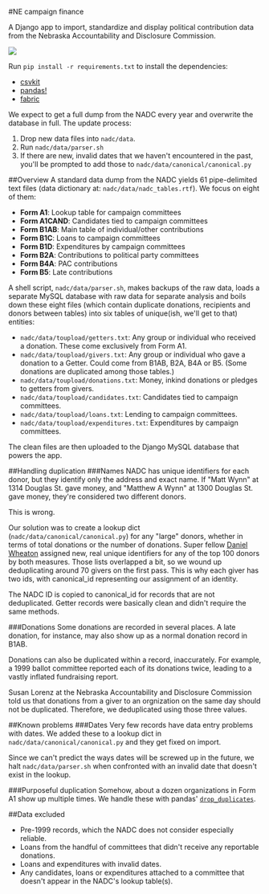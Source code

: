 #NE campaign finance

A Django app to import, standardize and display political contribution data from the Nebraska Accountability and Disclosure Commission.

<img src="https://media.giphy.com/media/xTiTnqUxyWbsAXq7Ju/giphy.gif" style="max-width:100%;" />

Run `pip install -r requirements.txt` to install the dependencies:
- [csvkit](https://csvkit.readthedocs.org/en/0.9.1/)  
- [pandas!](http://pandas.pydata.org/pandas-docs/stable/)  
- [fabric](http://www.fabfile.org/)

We expect to get a full dump from the NADC every year and overwrite the database in full. The update process:
<ol>
<li>Drop new data files into <code>nadc/data</code>.</li>
<li>Run <code>nadc/data/parser.sh</code></li>
<li>If there are new, invalid dates that we haven't encountered in the past, you'll be prompted to add those to <code>nadc/data/canonical/canonical.py</code></li>
</ol>

##Overview
A standard data dump from the NADC yields 61 pipe-delimited text files (data dictionary at: `nadc/data/nadc_tables.rtf`). We focus on eight of them:
<ul>
<li><strong>Form A1</strong>: Lookup table for campaign committees</li>
<li><strong>Form A1CAND</strong>: Candidates tied to campaign committees</li>
<li><strong>Form B1AB</strong>: Main table of individual/other contributions</li>
<li><strong>Form B1C</strong>: Loans to campaign committees</li>
<li><strong>Form B1D</strong>: Expenditures by campaign committees</li>
<li><strong>Form B2A</strong>: Contributions to political party committees</li>
<li><strong>Form B4A</strong>: PAC contributions</li>
<li><strong>Form B5</strong>: Late contributions</li>
</ul>

A shell script, `nadc/data/parser.sh`, makes backups of the raw data, loads a separate MySQL database with raw data for separate analysis and boils down these eight files (which contain duplicate donations, recipients and donors between tables) into six tables of unique(ish, we'll get to that) entities:
<ul>
<li><code>nadc/data/toupload/getters.txt</code>: Any group or individual who received a donation. These come exclusively from Form A1.</li>
<li><code>nadc/data/toupload/givers.txt</code>: Any group or individual who gave a donation to a Getter. Could come from B1AB, B2A, B4A or B5. (Some donations are duplicated among those tables.)</li>
<li><code>nadc/data/toupload/donations.txt</code>: Money, inkind donations or pledges to getters from givers.</li>
<li><code>nadc/data/toupload/candidates.txt</code>: Candidates tied to campaign committees.</li>
<li><code>nadc/data/toupload/loans.txt</code>: Lending to campaign committees.</li>
<li><code>nadc/data/toupload/expenditures.txt</code>: Expenditures by campaign committees.</li>
</ul>

The clean files are then uploaded to the Django MySQL database that powers the app.

##Handling duplication
###Names
NADC has unique identifiers for each donor, but they identify only the address and exact name. If "Matt Wynn" at 1314 Douglas St. gave money, and "Matthew A Wynn" at 1300 Douglas St. gave money, they're considered two different donors.

This is wrong.

Our solution was to create a lookup dict (`nadc/data/canonical/canonical.py`) for any "large" donors, whether in terms of total donations or the number of donations. Super fellow [Daniel Wheaton](https://twitter.com/theheroofthyme) assigned new, real unique identifiers for any of the top 100 donors by both measures. Those lists overlapped a bit, so we wound up deduplicating around 70 givers on the first pass. This is why each giver has two ids, with canonical_id representing our assignment of an identity.

The NADC ID is copied to canonical_id for records that are not deduplicated. Getter records were basically clean and didn't require the same methods.

###Donations
Some donations are recorded in several places. A late donation, for instance, may also show up as a normal donation record in B1AB.

Donations can also be duplicated within a record, inaccurately. For example, a 1999 ballot committee reported each of its donations twice, leading to a vastly inflated fundraising report.

Susan Lorenz at the Nebraska Accountability and Disclosure Commission told us that donations from a giver to an orgnization on the same day should not be duplicated. Therefore, we deduplicated using those three values.

##Known problems
###Dates
Very few records have data entry problems with dates. We added these to a lookup dict in `nadc/data/canonical/canonical.py` and they get fixed on import.

Since we can't predict the ways dates will be screwed up in the future, we halt `nadc/data/parser.sh` when confronted with an invalid date that doesn't exist in the lookup.

###Purposeful duplication
Somehow, about a dozen organizations in Form A1 show up multiple times. We handle these with pandas' [`drop_duplicates`](http://pandas.pydata.org/pandas-docs/stable/generated/pandas.DataFrame.drop_duplicates.html).

##Data excluded
<ul>
<li>Pre-1999 records, which the NADC does not consider especially reliable.</li>
<li>Loans from the handful of committees that didn't receive any reportable donations.</li>
<li>Loans and expenditures with invalid dates.</li>
<li>Any candidates, loans or expenditures attached to a committee that doesn't appear in the NADC's lookup table(s).</li>
</ul>
